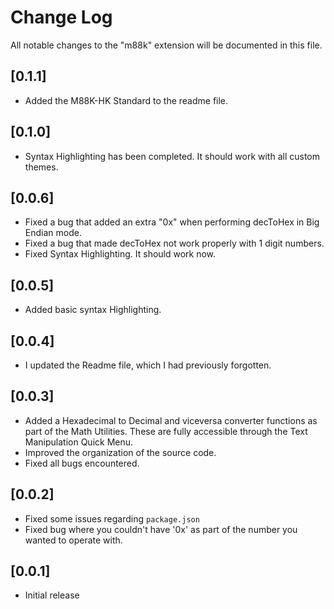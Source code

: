 # Change Log
All notable changes to the "m88k" extension will be documented in this file.

## [0.1.1]

- Added the M88K-HK Standard to the readme file.

## [0.1.0]

- Syntax Highlighting has been completed. It should work with all custom themes. 

## [0.0.6]

- Fixed a bug that added an extra "0x" when performing decToHex in Big Endian mode.
- Fixed a bug that made decToHex not work properly with 1 digit numbers.
- Fixed Syntax Highlighting. It should work now.

## [0.0.5]

- Added basic syntax Highlighting.

## [0.0.4]

- I updated the Readme file, which I had previously forgotten.

## [0.0.3]

- Added a Hexadecimal to Decimal and viceversa converter functions as part of the Math Utilities. These are fully accessible through the Text Manipulation Quick Menu.
- Improved the organization of the source code.
- Fixed all bugs encountered.

## [0.0.2]

- Fixed some issues regarding `package.json`
- Fixed bug where you couldn't have '0x' as part of the number you wanted to operate with.

## [0.0.1]

- Initial release